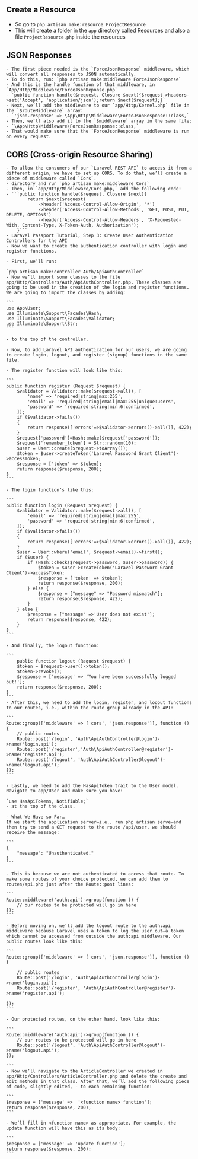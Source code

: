 ## Create a Resource
- So go to `php artisan make:resource ProjectResource`
- This will create a folder in the `app` directory called Resources and also a file `ProjectResource.php` inside the resources

## JSON Responses
    - The first piece needed is the `ForceJsonResponse` middleware, which will convert all responses to JSON automatically.
    - To do this, run: `php artisan make:middleware ForceJsonResponse`
    - And this is the handle function of that middleware, in `App/Http/Middleware/ForceJsonReponse.php`
    - `public function handle($request, Closure $next){$request->headers->set('Accept', 'application/json');return $next($request);}`
    - Next, we’ll add the middleware to our `app/Http/Kernel.php` file in the `$routeMiddleware` array:
    - `'json.response' => \App\Http\Middleware\ForceJsonResponse::class,`
    - Then, we’ll also add it to the `$middleware` array in the same file:
    - `\App\Http\Middleware\ForceJsonResponse::class,`
    - That would make sure that the `ForceJsonResponse` middleware is run on every request.

## CORS (Cross-origin Resource Sharing)
    - To allow the consumers of our `Laravel REST API` to access it from a different origin, we have to set up CORS. To do that, we’ll create a piece of middleware called `Cors`.
    - directory and run `php artisan make:middleware Cors`
    - Then, in `app/Http/Middleware/Cors.php,` add the following code:
    - ```public function handle($request, Closure $next){
            return $next($request)
                ->header('Access-Control-Allow-Origin', '*')
                ->header('Access-Control-Allow-Methods', 'GET, POST, PUT, DELETE, OPTIONS')
                ->header('Access-Control-Allow-Headers', 'X-Requested-With, Content-Type, X-Token-Auth, Authorization');
        }```
    - Laravel Passport Tutorial, Step 3: Create User Authentication Controllers for the API
    - Now we want to create the authentication controller with login and register functions.

    - First, we’ll run:

    `php artisan make:controller Auth/ApiAuthController`
    - Now we’ll import some classes to the file app/Http/Controllers/Auth/ApiAuthController.php. These classes are going to be used in the creation of the login and register functions. We are going to import the classes by adding:

    ``` 
    use App\User;
    use Illuminate\Support\Facades\Hash;
    use Illuminate\Support\Facades\Validator;
    use Illuminate\Support\Str;
    ```

    - to the top of the controller.

    - Now, to add Laravel API authentication for our users, we are going to create login, logout, and register (signup) functions in the same file.

    - The register function will look like this:

    ```
    public function register (Request $request) {
        $validator = Validator::make($request->all(), [
            'name' => 'required|string|max:255',
            'email' => 'required|string|email|max:255|unique:users',
            'password' => 'required|string|min:6|confirmed',
        ]);
        if ($validator->fails())
        {
            return response(['errors'=>$validator->errors()->all()], 422);
        }
        $request['password']=Hash::make($request['password']);
        $request['remember_token'] = Str::random(10);
        $user = User::create($request->toArray());
        $token = $user->createToken('Laravel Password Grant Client')->accessToken;
        $response = ['token' => $token];
        return response($response, 200);
    }
    ```

    - The login function’s like this:

    ```
    public function login (Request $request) {
        $validator = Validator::make($request->all(), [
            'email' => 'required|string|email|max:255',
            'password' => 'required|string|min:6|confirmed',
        ]);
        if ($validator->fails())
        {
            return response(['errors'=>$validator->errors()->all()], 422);
        }
        $user = User::where('email', $request->email)->first();
        if ($user) {
            if (Hash::check($request->password, $user->password)) {
                $token = $user->createToken('Laravel Password Grant Client')->accessToken;
                $response = ['token' => $token];
                return response($response, 200);
            } else {
                $response = ["message" => "Password mismatch"];
                return response($response, 422);
            }
        } else {
            $response = ["message" =>'User does not exist'];
            return response($response, 422);
        }
    }
    ```

    - And finally, the logout function:

    ```
        public function logout (Request $request) {
        $token = $request->user()->token();
        $token->revoke();
        $response = ['message' => 'You have been successfully logged out!'];
        return response($response, 200);
    }
    ```
    - After this, we need to add the login, register, and logout functions to our routes, i.e., within the route group already in the API:

    ```
    Route::group(['middleware' => ['cors', 'json.response']], function () {
        // public routes
        Route::post('/login', 'Auth\ApiAuthController@login')->name('login.api');
        Route::post('/register','Auth\ApiAuthController@register')->name('register.api');
        Route::post('/logout', 'Auth\ApiAuthController@logout')->name('logout.api');
    });
    ```

    - Lastly, we need to add the HasApiToken trait to the User model. Navigate to app/User and make sure you have:

    `use HasApiTokens, Notifiable;`
    - at the top of the class.

    - What We Have so Far…
    If we start the application server—i.e., run php artisan serve—and then try to send a GET request to the route /api/user, we should receive the message:

    ```
    {
        "message": "Unauthenticated."
    }
    ```

    - This is because we are not authenticated to access that route. To make some routes of your choice protected, we can add them to routes/api.php just after the Route::post lines:

    ```
    Route::middleware('auth:api')->group(function () {
        // our routes to be protected will go in here
    });
    ```

    - Before moving on, we’ll add the logout route to the auth:api middleware because Laravel uses a token to log the user out—a token which cannot be accessed from outside the auth:api middleware. Our public routes look like this:

    ```
    Route::group(['middleware' => ['cors', 'json.response']], function () {

        // public routes
        Route::post('/login', 'Auth\ApiAuthController@login')->name('login.api');
        Route::post('/register', 'Auth\ApiAuthController@register')->name('register.api');

    });
    ```

    - Our protected routes, on the other hand, look like this:

    ```
    Route::middleware('auth:api')->group(function () {
        // our routes to be protected will go in here
        Route::post('/logout', 'Auth\ApiAuthController@logout')->name('logout.api');
    });
    
    ```
    - Now we’ll navigate to the ArticleController we created in app/Http/Controllers/ArticleController.php and delete the create and edit methods in that class. After that, we’ll add the following piece of code, slightly edited, - to each remaining function:
    
    ```
    $response = ['message' =>  '<function name> function'];
    return response($response, 200);
    ```

    - We’ll fill in <function name> as appropriate. For example, the update function will have this as its body:

    ```
    $response = ['message' => 'update function'];
    return response($response, 200);
    ```